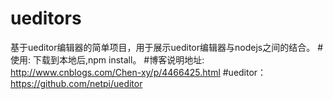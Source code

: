 # ueditors
  基于ueditor编辑器的简单项目，用于展示ueditor编辑器与nodejs之间的结合。
#使用:
  下载到本地后,npm install。
#博客说明地址:
  http://www.cnblogs.com/Chen-xy/p/4466425.html
#ueditor：
  https://github.com/netpi/ueditor



